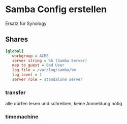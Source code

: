 # Samba Config erstellen
Ersatz für Synology

## Shares
```ini
[global]
   workgroup = ACME
   server string = %h (Samba Server)
   map to guest = Bad User
   log file = /var/log/samba/%m
   log level = 1
   server role = standalone server
```


### transfer 
alle dürfen lesen und schreiben, keine Anmeldung nötig

### timemachine
